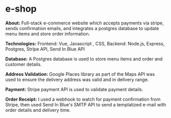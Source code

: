 # e-shop

**About:**
Full-stack e-commerce website which accepts payments via stripe, sends confirmation emails, and integrates a postgres database to update 
menu items and store order information.
    
**Technologies:**
Frontend: Vue, Javascript , CSS, Backend: Node.js, Express, Postgres, Stripe API, Send In Blue API

**Database:** A Postgres database is used to store menu items and order and customer details.
	
**Address Validation:** Google Places library as part of the Maps API was used to ensure the delivery address was valid and in 
delivery range.
	
**Payment:** Stripe payment API is used to validate payment details.
	
**Order Receipt:** I used a webhook to watch for payment confirmation from Stripe, then used Send In Blue's 
SMTP API to send a templatized e-mail with order details and delivery time.
